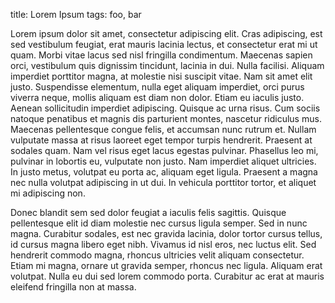 title: Lorem Ipsum
tags: foo, bar

Lorem ipsum dolor sit amet, consectetur adipiscing elit. Cras adipiscing, est sed vestibulum feugiat, erat mauris lacinia lectus, et consectetur erat mi ut quam. Morbi vitae lacus sed nisl fringilla condimentum. Maecenas sapien orci, vestibulum quis dignissim tincidunt, lacinia in dui. Nulla facilisi. Aliquam imperdiet porttitor magna, at molestie nisi suscipit vitae. Nam sit amet elit justo. Suspendisse elementum, nulla eget aliquam imperdiet, orci purus viverra neque, mollis aliquam est diam non dolor. Etiam eu iaculis justo. Aenean sollicitudin imperdiet adipiscing. Quisque ac urna risus. Cum sociis natoque penatibus et magnis dis parturient montes, nascetur ridiculus mus. Maecenas pellentesque congue felis, et accumsan nunc rutrum et. Nullam vulputate massa at risus laoreet eget tempor turpis hendrerit. Praesent at sodales quam. Nam vel risus eget lacus egestas pulvinar. Phasellus leo mi, pulvinar in lobortis eu, vulputate non justo. Nam imperdiet aliquet ultricies. In justo metus, volutpat eu porta ac, aliquam eget ligula. Praesent a magna nec nulla volutpat adipiscing in ut dui. In vehicula porttitor tortor, et aliquet mi adipiscing non.

Donec blandit sem sed dolor feugiat a iaculis felis sagittis. Quisque pellentesque elit id diam molestie nec cursus ligula semper. Sed in nunc magna. Curabitur sodales, est nec gravida lacinia, dolor tortor cursus tellus, id cursus magna libero eget nibh. Vivamus id nisl eros, nec luctus elit. Sed hendrerit commodo magna, rhoncus ultricies velit aliquam consectetur. Etiam mi magna, ornare ut gravida semper, rhoncus nec ligula. Aliquam erat volutpat. Nulla eu dui sed lorem commodo porta. Curabitur ac erat at mauris eleifend fringilla non at massa.

